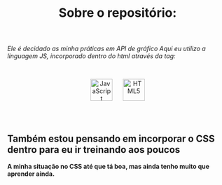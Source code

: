 <header><h1>Sobre o repositório:</h1></header>  
<em>Ele é decidado as minha práticas em API de gráfico</em>
<em>Aqui eu utilizo a linguagem JS, incorporado dentro do html através da tag:<strong>
<div align = "center">
<script src = "script.js"></script></em></strong>
<br>
<br>
<a href="https://www.javascript.com/" target="_blank"><img style="margin: 10px" src="https://profilinator.rishav.dev/skills-assets/javascript-original.svg" alt="JavaScript" height="50" /></a>
<a href="https://en.wikipedia.org/wiki/HTML5" target="_blank"><img style="margin: 10px" src="https://profilinator.rishav.dev/skills-assets/html5-original-wordmark.svg" alt="HTML5" height="50" /></a>  
</div>
<br>
<br>
<h2>Também estou pensando em incorporar o CSS dentro para eu ir treinando aos poucos</h2>
<strong>A minha situação no CSS até que tá boa, mas ainda tenho muito que aprender ainda.</strong>
